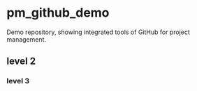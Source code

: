 # pm_github_demo
Demo repository, showing integrated tools of GitHub for project management.


## level 2

### level 3
